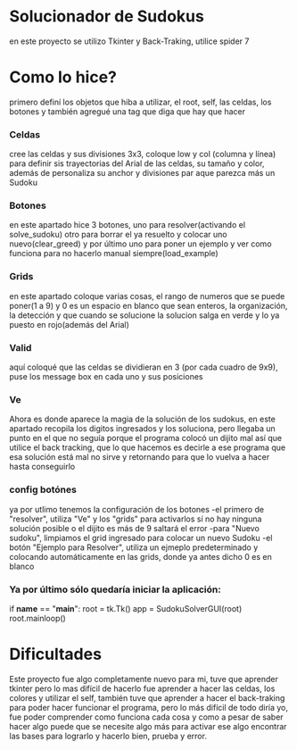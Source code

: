 # Solucionador de Sudokus
en este proyecto se utilizo Tkinter y Back-Traking, utilice spider 7

# Como lo hice?
primero definí los objetos que hiba a utilizar, el root, self, las celdas, los botones y también agregué una tag que diga que hay que hacer

### Celdas
cree las celdas y sus divisiones 3x3, coloque low y col (columna y línea) para definir sis trayectorias
del Arial de las celdas, su tamaño y color, además de personaliza su anchor y divisiones par aque parezca más un Sudoku

### Botones
en este apartado hice 3 botones, uno para resolver(activando el solve_sudoku)
otro para borrar el ya resuelto y colocar uno nuevo(clear_greed)
y por último uno para poner un ejemplo y ver como funciona para no hacerlo manual siempre(load_example)

### Grids
en este apartado coloque varias cosas, el rango de numeros que se puede poner(1 a 9) y 0 es un espacio en blanco
que sean enteros, la organización, la detección y que cuando se solucione 
la solucion salga en verde y lo ya puesto en rojo(además del Arial)

### Valid
aquí coloqué que las celdas se dividieran en 3 (por cada cuadro de 9x9), puse los message box en cada uno y sus posiciones

### Ve
Ahora es donde aparece la magia de la solución de los sudokus, en este apartado recopila los digitos ingresados
y los soluciona, pero llegaba un punto en el que no seguía porque el programa colocó un dijito mal
así que utilice el back tracking, que lo que hacemos es decirle a ese programa que esa solución está mal
no sirve y retornando para que lo vuelva a hacer hasta conseguirlo

### config botónes
ya por utlimo tenemos la configuración de los botones
-el primero de "resolver", utiliza "Ve" y los "grids" para activarlos
sí no hay ninguna solución posible o el dijito es más de 9 saltará el error
-para "Nuevo sudoku", limpiamos el grid ingresado para colocar un nuevo Sudoku
-el botón "Ejemplo para Resolver", utiliza un ejmeplo predeterminado y
colocando automáticamente en las grids, donde ya antes dicho 0 es en blanco

### Ya por último sólo quedaría iniciar la aplicación:
if __name__ == "__main__":
    root = tk.Tk()
    app = SudokuSolverGUI(root)
    root.mainloop()

# Dificultades
Este proyecto fue algo completamente nuevo para mi, tuve que aprender tkinter
pero lo mas difícil de hacerlo fue aprender a hacer las celdas, los colores
y utilizar el self, también tuve que aprender a hacer el back-traking para poder
hacer funcionar el programa, pero lo más difícil de todo diría yo,
fue poder comprender como funciona cada cosa y como a pesar de saber hacer algo
puede que se necesite algo más para activar ese algo
encontrar las bases para lograrlo y hacerlo bien, prueba y error.
